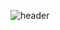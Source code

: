 ![header](https://capsule-render.vercel.app/api?type=wave&color=auto&height=300&section=header&text=Welcome👋&fontSize=90)
<!--
### Hi there 👋
-->
<!--
**PR-Kim/PR-Kim** is a ✨ _special_ ✨ repository because its `README.md` (this file) appears on your GitHub profile.

Here are some ideas to get you started:

- 🔭 I’m currently working on ...
- 🌱 I’m currently learning ...
- 👯 I’m looking to collaborate on ...
- 🤔 I’m looking for help with ...
- 💬 Ask me about ...
- 📫 How to reach me: ...
- 😄 Pronouns: ...
- ⚡ Fun fact: ...
-->
